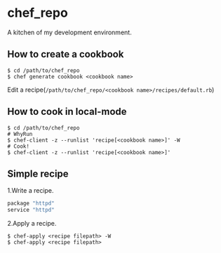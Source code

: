 # chef_repo

A kitchen of my development environment.

## How to create a cookbook

```
$ cd /path/to/chef_repo
$ chef generate cookbook <cookbook name>
```

Edit a recipe(`/path/to/chef_repo/<cookbook name>/recipes/default.rb`)

## How to cook in local-mode

```
$ cd /path/to/chef_repo
# WhyRun
$ chef-client -z --runlist 'recipe[<cookbook name>]' -W
# Cook!
$ chef-client -z --runlist 'recipe[<cookbook name>]'
```

## Simple recipe

1.Write a recipe.
```~/chef_repo/server.rb
package "httpd"
service "httpd"
```
2.Apply a recipe.
```
$ chef-apply <recipe filepath> -W
$ chef-apply <recipe filepath>
```
